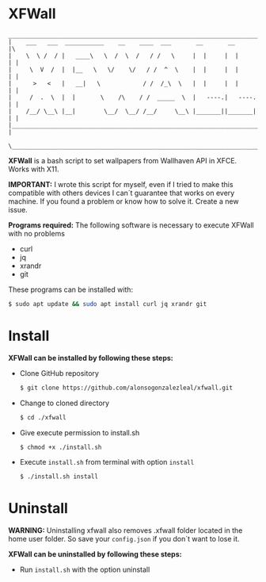 # XFWall

    __________________________________________________________________________
    |    ___   ___  ___________    __    ____  ___       __       __         |\ 
    |    \  \ /  / |   ____\   \  /  \  /   / /   \     |  |     |  |        | |                                                                    
    |     \  V  /  |  |__   \   \/    \/   / /  ^  \    |  |     |  |        | |
    |      >   <   |   __|   \            / /  /_\  \   |  |     |  |        | |
    |     /  .  \  |  |       \    /\    / /  _____  \  |   ----.|   ----.   | |
    |    /__/ \__\ |__|        \__/  \__/ /__/     \__\ |_______||_______|   | |
    |________________________________________________________________________| |
     \________________________________________________________________________\'

**XFWall** is a bash script to set wallpapers from Wallhaven API in XFCE. Works with X11.

**IMPORTANT:** I wrote this script for myself, even if I tried to make this compatible with others devices I can´t guarantee that works on every machine. If you found a problem or know how to solve it. Create a new issue.

__Programs required:__ The following software is necessary to execute XFWall with no problems
- curl
- jq
- xrandr
- git

These programs can be installed with:
```bash
$ sudo apt update && sudo apt install curl jq xrandr git
```

# Install
__XFWall can be installed by following these steps:__

+ Clone GitHub repository

    ```bash
    $ git clone https://github.com/alonsogonzalezleal/xfwall.git
    ```
+ Change to cloned directory

    ```bash
    $ cd ./xfwall
    ```
+ Give execute permission to install.sh

    ```bash
    $ chmod +x ./install.sh
    ```
+ Execute `install.sh` from terminal with option `install`

    ```bash
    $ ./install.sh install
    ```

# Uninstall
**WARNING:** Uninstalling xfwall also removes .xfwall folder located in the home user folder. So save your `config.json` if you don´t want to lose it.

__XFWall can be uninstalled by following these steps:__

+ Run `install.sh` with the option uninstall